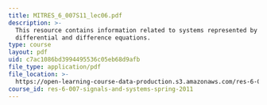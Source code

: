 ```yaml
---
title: MITRES_6_007S11_lec06.pdf
description: >-
  This resource contains information related to systems represented by
  differential and difference equations.
type: course
layout: pdf
uid: c7ac1086bd3994495536c05eb68d9afb
file_type: application/pdf
file_location: >-
  https://open-learning-course-data-production.s3.amazonaws.com/res-6-007-signals-and-systems-spring-2011/c7ac1086bd3994495536c05eb68d9afb_MITRES_6_007S11_lec06.pdf
course_id: res-6-007-signals-and-systems-spring-2011
---
```

